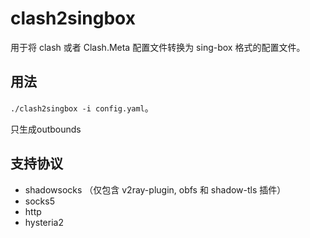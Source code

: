 # clash2singbox

用于将 clash 或者 Clash.Meta 配置文件转换为 sing-box 格式的配置文件。

## 用法

`./clash2singbox -i config.yaml`。

只生成outbounds

## 支持协议

- shadowsocks （仅包含 v2ray-plugin, obfs 和 shadow-tls 插件）
- socks5
- http
- hysteria2

